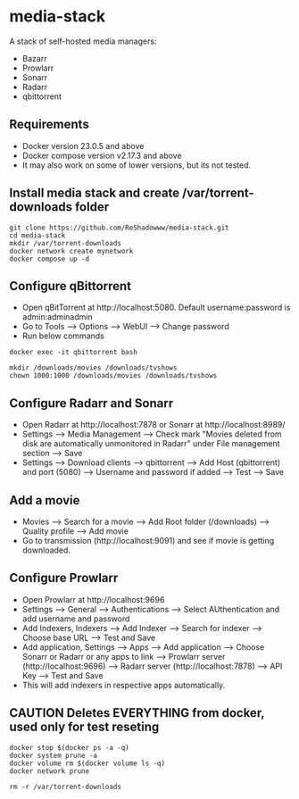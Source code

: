 # media-stack

A stack of self-hosted media managers:
- Bazarr
- Prowlarr
- Sonarr
- Radarr
- qbittorrent

## Requirements

- Docker version 23.0.5 and above
- Docker compose version v2.17.3 and above
- It may also work on some of lower versions, but its not tested.

## Install media stack and create /var/torrent-downloads folder

```
git clone https://github.com/ReShadowww/media-stack.git
cd media-stack
mkdir /var/torrent-downloads
docker network create mynetwork
docker compose up -d
```

## Configure qBittorrent

- Open qBitTorrent at http://localhost:5080. Default username:password is admin:adminadmin
- Go to Tools --> Options --> WebUI --> Change password
- Run below commands

```
docker exec -it qbittorrent bash

mkdir /downloads/movies /downloads/tvshows
chown 1000:1000 /downloads/movies /downloads/tvshows
```

## Configure Radarr and Sonarr

- Open Radarr at http://localhost:7878 or Sonarr at http://localhost:8989/
- Settings --> Media Management --> Check mark "Movies deleted from disk are automatically unmonitored in Radarr" under File management section --> Save
- Settings --> Download clients --> qbittorrent --> Add Host (qbittorrent) and port (5080) --> Username and password if added --> Test --> Save

## Add a movie

- Movies --> Search for a movie --> Add Root folder (/downloads) --> Quality profile --> Add movie
- Go to transmission (http://localhost:9091) and see if movie is getting downloaded.

## Configure Prowlarr

- Open Prowlarr at http://localhost:9696
- Settings --> General --> Authentications --> Select AUthentication and add username and password
- Add Indexers, Indexers --> Add Indexer --> Search for indexer --> Choose base URL --> Test and Save
- Add application, Settings --> Apps --> Add application --> Choose Sonarr or Radarr or any apps to link --> Prowlarr server (http://localhost:9696) --> Radarr server (http://localhost:7878) --> API Key --> Test and Save
- This will add indexers in respective apps automatically.

## CAUTION Deletes EVERYTHING from docker, used only for test reseting
```
docker stop $(docker ps -a -q)
docker system prune -a
docker volume rm $(docker volume ls -q)
docker network prune

rm -r /var/torrent-downloads
```
